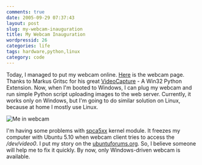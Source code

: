 ```yaml
---
comments: true
date: 2005-09-29 07:37:43
layout: post
slug: my-webcam-inauguration
title: My Webcam Inauguration
wordpressid: 26
categories: life
tags: hardware,python,linux
category: code
---
```


Today, I managed to put my webcam online. [Here](http://mateusz.loskot.net/webcam/) is the webcam page.
Thanks to Markus Gritsc for his great [VideoCapture](http://videocapture.sourceforge.net) - A Win32 Python Extension. 
Now, when I'm booted to Windows, I can plug my webcam and run simple Python script uploading images to the web server. 
Currently, it works only on Windows, but I'm going to do similar solution on Linux, because at home I mostly use Linux.


![Me in webcam](http://mateusz.loskot.net/gallery/_gallery_albums_store/me/me_in_webcam.jpg)


I'm having some problems with [spca5xx](http://mxhaard.free.fr) kernel module. 
It freezes my computer with Ubuntu 5.10 when webcam client tries to access the _/dev/video0_. 
I put my story on the [ubuntuforums.org](http://ubuntuforums.org/showthread.php?p=377397). 
So, I believe someone will help me to fix it quickly. By now, only Windows-driven webcam is available.
